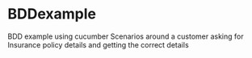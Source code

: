 # BDDexample
BDD example using cucumber
Scenarios around a customer asking for Insurance policy details and getting the correct details
